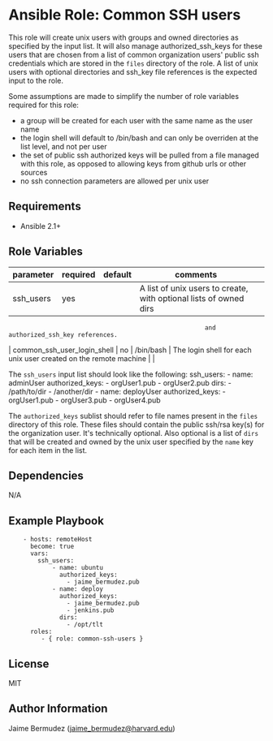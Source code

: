 Ansible Role: Common SSH users
=========

This role will create unix users with groups and owned directories as specified by the input list. It will also manage authorized_ssh_keys for these users that are chosen from a list of common organization users' public ssh credentials which are stored in the `files` directory of the role.  A list of unix users with optional directories and ssh_key file references is the expected input to the role.

Some assumptions are made to simplify the number of role variables required for this role:
- a group will be created for each user with the same name as the user name
- the login shell will default to /bin/bash and can only be overriden at the list level, and not per user
- the set of public ssh authorized keys will be pulled from a file managed with this role, as opposed to allowing keys from github urls or other sources
- no ssh connection parameters are allowed per unix user


Requirements
------------

* Ansible 2.1+


Role Variables
--------------

| parameter                     | required | default    | comments                                                            |   |
|-------------------------------|----------|------------|---------------------------------------------------------------------|---|
| ssh_users                     | yes      |            | A list of unix users to create, with optional lists of owned dirs
                                                          and authorized_ssh_key references.
| common_ssh_user_login_shell   | no       | /bin/bash  | The login shell for each unix user created on the remote machine    |   |


The `ssh_users` input list should look like the following:
    ssh_users:
        - name: adminUser
          authorized_keys:
            - orgUser1.pub
            - orgUser2.pub
          dirs:
            - /path/to/dir
            - /another/dir
        - name: deployUser
          authorized_keys:
            - orgUser1.pub
            - orgUser3.pub
            - orgUser4.pub

The `authorized_keys` sublist should refer to file names present in the `files` directory of this role.  These files should contain the public ssh/rsa key(s) for the organization user.  It's technically optional.  Also optional is a list of `dirs` that will be created and owned by the unix user specified by the `name` key for each item in the list.

Dependencies
------------

N/A

Example Playbook
----------------

```
    - hosts: remoteHost
      become: true
      vars:
        ssh_users:
            - name: ubuntu
              authorized_keys:
                - jaime_bermudez.pub
            - name: deploy
              authorized_keys:
                - jaime_bermudez.pub
                - jenkins.pub
              dirs:
                - /opt/tlt
      roles:
         - { role: common-ssh-users }
```

License
-------

MIT

Author Information
------------------

Jaime Bermudez (jaime_bermudez@harvard.edu)
